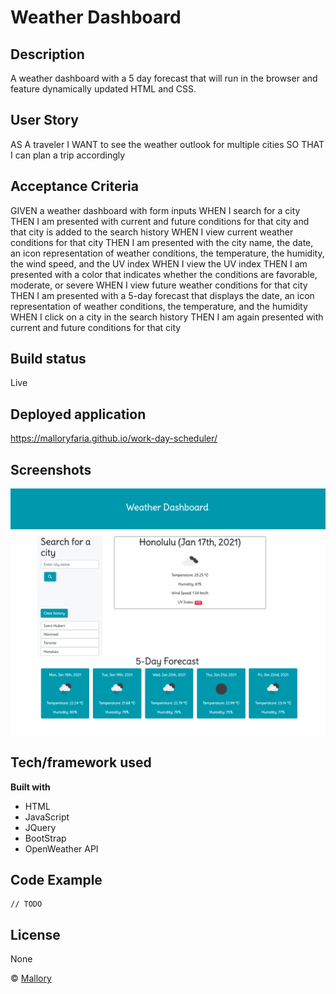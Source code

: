 # Weather Dashboard

## Description 
A weather dashboard with a 5 day forecast that will run in the browser and feature dynamically updated HTML and CSS.

## User Story
AS A traveler
I WANT to see the weather outlook for multiple cities
SO THAT I can plan a trip accordingly

## Acceptance Criteria
GIVEN a weather dashboard with form inputs
WHEN I search for a city
THEN I am presented with current and future conditions for that city and that city is added to the search history
WHEN I view current weather conditions for that city
THEN I am presented with the city name, the date, an icon representation of weather conditions, the temperature, the humidity, the wind speed, and the UV index
WHEN I view the UV index
THEN I am presented with a color that indicates whether the conditions are favorable, moderate, or severe
WHEN I view future weather conditions for that city
THEN I am presented with a 5-day forecast that displays the date, an icon representation of weather conditions, the temperature, and the humidity
WHEN I click on a city in the search history
THEN I am again presented with current and future conditions for that city

## Build status

Live

## Deployed application
https://malloryfaria.github.io/work-day-scheduler/
 
## Screenshots

![Weather Dashboard Screenshot](/assets/images/screenshot.jpg?raw=true "Weather Dashboard Screenshot")

## Tech/framework used

<b>Built with</b>
- HTML
- JavaScript
- JQuery
- BootStrap
- OpenWeather API


## Code Example

```
// TODO

```


## License
None

© [Mallory](https://github.com/malloryfaria)


